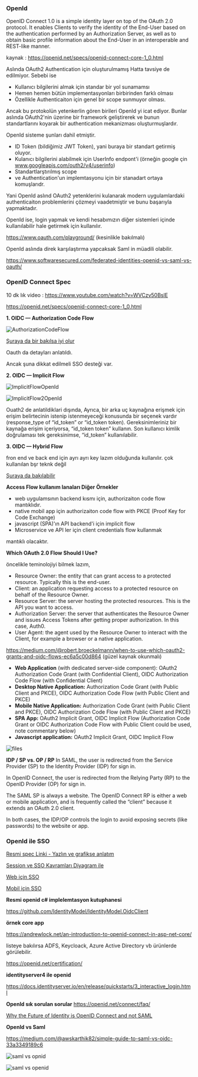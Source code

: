 
### OpenId

OpenID Connect 1.0 is a simple identity layer on top of the OAuth 2.0 protocol. It enables Clients to verify the identity of the End-User based on the authentication performed by an Authorization Server, as well as to obtain basic profile information about the End-User in an interoperable and REST-like manner.


kaynak : https://openid.net/specs/openid-connect-core-1_0.html

Aslında OAuth2 Authentication için oluşturulmamış Hatta tavsiye de edilmiyor. Sebebi ise

- Kullanıcı bilgilerini almak için standar bir yol sunamamsı
- Hemen hemen bütün implementasyonları birbirinden farklı olması
- Özellikle Authenticaiton için genel bir scope sunmuyor olması.

Ancak bu protokolün yetenkerlin gören birileri OpenId yi icat ediyor. Bunlar aslında OAuth2'nin üzerine bir framework geliştirerek ve bunun standartlarını koyarak bir authentication mekanizması oluşturmuşlardır.


OpenId sisteme şunları dahil etmiştir.

- ID Token (bildiğimiz JWT Token), yani buraya bir standart getirmiş oluyor.
- Kulanıcı bilgilerini alabilmek için UserInfo endpont'i (örneğin google çin www.googleapis.com/outh2/v4/userinfo)
- Standartlarştırılmış scope
- ve Authentication'un implemtasyonu için bir stanadart ortaya komuşlarıdr.


Yani OpenId aslınd OAuth2 yetenklerini kulanarak modern uygulamlardaki authenticaiton problemlerini çözmeyi vaadetmiştir ve bunu başarıyla yapmaktadır.

OpenId ise, login yapmak ve kendi hesabımızın diğer sistemleri içinde kullanılabilir hale getirmek için kullanılır.


https://www.oauth.com/playground/ (kesinlikle bakılmalı)






OpenId aslında direk karşılaştırma yapcaksak Saml in müadili olabilir.

https://www.softwaresecured.com/federated-identities-openid-vs-saml-vs-oauth/


### OpenID Connect Spec

10 dk lık video : https://www.youtube.com/watch?v=WVCzv50BslE

https://openid.net/specs/openid-connect-core-1_0.html


__1. OIDC — Authorization Code Flow__

![AuthorizationCodeFlow](files/AuthorizationCodeFlow.jpg)

[Şuraya da bir bakılsa iyi olur](https://medium.com/@robert.broeckelmann/saml2-vs-jwt-understanding-openid-connect-part-2-f361ca867baa)

Oauth da detayları anlatıldı.

Ancak şuna dikkat edilmeli SSO desteği var.



__2. OIDC — Implicit Flow__

![ImplicitFlowOpenId](files/ImplicitFlowOpenId.jpg)

![ImplicitFlow2OpenId](files/ImplicitFlow2OpenId.jpg)


Ouath2 de anlatildiklari dışında, Ayrıca, bir arka uç kaynağına erişmek için erişim belirtecinin istenip istenmeyeceği konusunda bir seçenek vardır (response_type of “id_token” or “id_token token). Gereksinimleriniz bir kaynağa erişim içeriyorsa, “id_token token” kullanın. Son kullanıcı kimlik doğrulaması tek gereksinimse, “id_token” kullanılabilir.


__3. OIDC — Hybrid Flow__


fron end ve back end için ayrı ayrı key lazım olduğunda kullanılır. çok kullanılan bşr teknk değil

[Şuraya da bakılabilir](https://medium.com/@robert.broeckelmann/saml2-vs-jwt-understanding-openid-connect-part-3-b81c5aa9bc20)





**Access Flow kullanım lanaları Diğer Örnekler**

- web uygulamsının backend kısmı için, authorizaiton code flow mantıklıdır.
- native mobil app için authorizaiton code flow with PKCE (Proof Key for Code Exchange)
- javascript (SPA)'ın API backend'i için implicit flow
- Microservice ve API ler için client credentials flow kullanmak

mantıklı olacaktır.




**Which OAuth 2.0 Flow Should I Use?**

öncelikle teminolojiyi bilmek lazım,


- Resource Owner: the entity that can grant access to a protected resource. Typically this is the end-user.
- Client: an application requesting access to a protected resource on behalf of the Resource Owner.
- Resource Server: the server hosting the protected resources. This is the API you want to access.
- Authorization Server: the server that authenticates the Resource Owner and issues Access Tokens after getting proper authorization. In this case, Auth0.
- User Agent: the agent used by the Resource Owner to interact with the Client, for example a browser or a native application.



https://medium.com/@robert.broeckelmann/when-to-use-which-oauth2-grants-and-oidc-flows-ec6a5c00d864 (güzel kaynak okunmalı)

- **Web Application** (with dedicated server-side component): OAuth2 Authorization Code Grant (with Confidential Client), OIDC Authorization Code Flow (with Confidential Client)
- **Desktop Native Application:** Authorization Code Grant (with Public Client and PKCE), OIDC Authorization Code Flow (with Public Client and PKCE)
- **Mobile Native Application:** Authorization Code Grant (with Public Client and PKCE), OIDC Authorization Code Flow (with Public Client and PKCE)
- **SPA App:** OAuth2 Implicit Grant, OIDC Implicit Flow (Authorization Code Grant or OIDC Authorization Code Flow with Public Client could be used, note commentary below)
- **Javascript application:** OAuth2 Implicit Grant, OIDC Implicit Flow




![files](files/LbKkm2.png)

**IDP / SP vs. OP / RP**
In SAML, the user is redirected from the Service Provider (SP) to the Identity Provider (IDP) for sign in.

In OpenID Connect, the user is redirected from the Relying Party (RP) to the OpenID Provider (OP) for sign in.

The SAML SP is always a website. The OpenID Connect RP is either a web or mobile application, and is frequently called the “client” because it extends an OAuth 2.0 client.

In both cases, the IDP/OP controls the login to avoid exposing secrets (like passwords) to the website or app.


### OpenId ile SSO

[Resmi spec Linki - Yazlın ve grafikse anlatım](https://openid.net/specs/openid-connect-native-sso-1_0.html)




[Session ve SSO Kavramları Diyagram ile](https://curity.io/resources/architect/sso/sessions-and-sso/index.html)

[Web için SSO](https://curity.io/resources/develop/sso/web-client-sso-with-openid-connect/)

[Mobil için SSO](https://curity.io/resources/develop/sso/sso-for-mobile-apps-with-openid-connect/)








**Resmi openid c# implelemtasyon kutuphanesi**

https://github.com/IdentityModel/IdentityModel.OidcClient

**örnek core app**

https://andrewlock.net/an-introduction-to-openid-connect-in-asp-net-core/


listeye bakılırsa ADFS, Keycloack, Azure Active Directory vb ürünlerde görülebilir.

https://openid.net/certification/



**identityserver4 ile openid**

https://docs.identityserver.io/en/release/quickstarts/3_interactive_login.html


**OpenId sık sorulan sorular**
https://openid.net/connect/faq/


[Why the Future of Identity is OpenID Connect and not SAML](https://apicrazy.com/2014/08/18/why-the-future-of-identity-is-openid-connect-and-not-saml/)

**OpenId vs Saml**

https://medium.com/@awskarthik82/simple-guide-to-saml-vs-oidc-33a3349189c6

![saml vs opnid](files/0_it67K2KAZxV8o_oq.png)

![saml vs openid](files/1_oaSj7tzkHIRDzdIGggPthw.jpg)